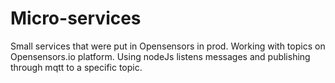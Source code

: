 # Micro-services

Small services that were put in Opensensors in prod.  Working with topics on Opensensors.io platform. Using nodeJs listens messages and publishing through mqtt to a specific topic.
